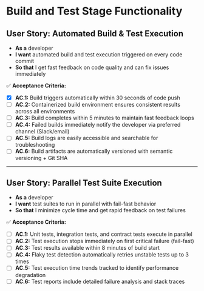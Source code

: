 # Build and Test Stage Functionality
## **User Story: Automated Build & Test Execution**

* **As a** developer
* **I want** automated build and test execution triggered on every code commit
* **So that** I get fast feedback on code quality and can fix issues immediately

✅ **Acceptance Criteria:**

- [X] **AC.1:** Build triggers automatically within 30 seconds of code push
- [ ] **AC.2:** Containerized build environment ensures consistent results across all environments
- [ ] **AC.3:** Build completes within 5 minutes to maintain fast feedback loops
- [ ] **AC.4:** Failed builds immediately notify the developer via preferred channel (Slack/email)
- [ ] **AC.5:** Build logs are easily accessible and searchable for troubleshooting
- [ ] **AC.6:** Build artifacts are automatically versioned with semantic versioning + Git SHA

---

## **User Story: Parallel Test Suite Execution**

* **As a** developer
* **I want** test suites to run in parallel with fail-fast behavior
* **So that** I minimize cycle time and get rapid feedback on test failures

✅ **Acceptance Criteria:**

- [ ] **AC.1:** Unit tests, integration tests, and contract tests execute in parallel
- [ ] **AC.2:** Test execution stops immediately on first critical failure (fail-fast)
- [ ] **AC.3:** Test results available within 8 minutes of build start
- [ ] **AC.4:** Flaky test detection automatically retries unstable tests up to 3 times
- [ ] **AC.5:** Test execution time trends tracked to identify performance degradation
- [ ] **AC.6:** Test reports include detailed failure analysis and stack traces
